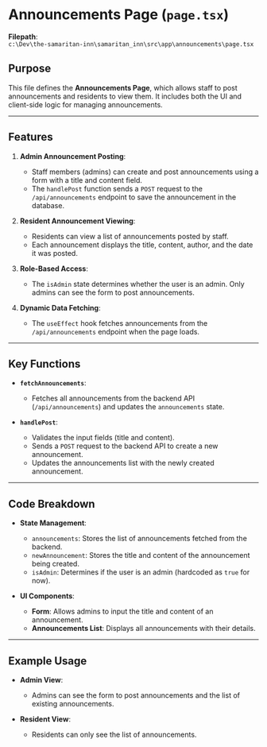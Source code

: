 # Announcements Page (`page.tsx`)

**Filepath**:  
`c:\Dev\the-samaritan-inn\samaritan_inn\src\app\announcements\page.tsx`

## Purpose
This file defines the **Announcements Page**, which allows staff to post announcements and residents to view them. It includes both the UI and client-side logic for managing announcements.

---

## Features

1. **Admin Announcement Posting**:
   - Staff members (admins) can create and post announcements using a form with a title and content field.
   - The `handlePost` function sends a `POST` request to the `/api/announcements` endpoint to save the announcement in the database.

2. **Resident Announcement Viewing**:
   - Residents can view a list of announcements posted by staff.
   - Each announcement displays the title, content, author, and the date it was posted.

3. **Role-Based Access**:
   - The `isAdmin` state determines whether the user is an admin. Only admins can see the form to post announcements.

4. **Dynamic Data Fetching**:
   - The `useEffect` hook fetches announcements from the `/api/announcements` endpoint when the page loads.

---

## Key Functions

- **`fetchAnnouncements`**:
  - Fetches all announcements from the backend API (`/api/announcements`) and updates the `announcements` state.

- **`handlePost`**:
  - Validates the input fields (title and content).
  - Sends a `POST` request to the backend API to create a new announcement.
  - Updates the announcements list with the newly created announcement.

---

## Code Breakdown

- **State Management**:
  - `announcements`: Stores the list of announcements fetched from the backend.
  - `newAnnouncement`: Stores the title and content of the announcement being created.
  - `isAdmin`: Determines if the user is an admin (hardcoded as `true` for now).

- **UI Components**:
  - **Form**: Allows admins to input the title and content of an announcement.
  - **Announcements List**: Displays all announcements with their details.

---

## Example Usage

- **Admin View**:
  - Admins can see the form to post announcements and the list of existing announcements.

- **Resident View**:
  - Residents can only see the list of announcements.
